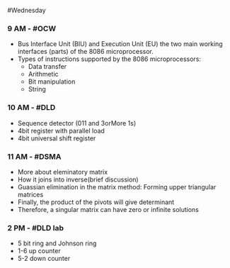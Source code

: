 #Wednesday 
### 9 AM - #OCW 
- Bus Interface Unit (BIU) and Execution Unit (EU) the two main working interfaces (parts) of the 8086 microprocessor.
- Types of instructions supported by the 8086 microprocessors: 
	- Data transfer
	- Arithmetic
	- Bit manipulation
	- String

### 10 AM - #DLD
- Sequence detector (011 and 3orMore 1s)
- 4bit register with parallel load
- 4bit universal shift register

### 11 AM - #DSMA 
- More about eleminatory matrix
- How it joins into inverse(brief discussion)
- Guassian elimination in the matrix method: Forming upper triangular matrices
- Finally, the product of the pivots will give determinant
- Therefore, a singular matrix can have zero or infinite solutions

### 2 PM - #DLD lab
- 5 bit ring and Johnson ring
- 1-6 up counter
- 5-2 down counter